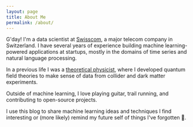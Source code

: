 ```yaml
---
layout: page
title: About Me
permalink: /about/
---
```


G'day! I'm a data scientist at [Swisscom](https://www.swisscom.ch/en/about/company/innovation/analytics-artificial-intelligence.html), a major telecom company in Switzerland. I have several years of experience building machine learning-powered applications at startups, mostly in the domains of time series and natural language processing.

In a previous life I was a [theoretical physicist](https://scholar.google.com/citations?user=Hc6MI0QAAAAJ&hl=en), where I developed quantum field theories to make sense of data from collider and dark matter experiments.

Outside of machine learning, I love playing guitar, trail running, and contributing to open-source projects.

I use this blog to share machine learning ideas and techniques I find interesting or (more likely) remind my future self of things I've forgotten :see_no_evil:.
